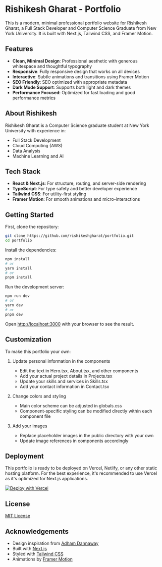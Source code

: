# Rishikesh Gharat - Portfolio

This is a modern, minimal professional portfolio website for Rishikesh Gharat, a Full Stack Developer and Computer Science Graduate from New York University. It is built with Next.js, Tailwind CSS, and Framer Motion.

## Features

- **Clean, Minimal Design**: Professional aesthetic with generous whitespace and thoughtful typography
- **Responsive**: Fully responsive design that works on all devices
- **Interactive**: Subtle animations and transitions using Framer Motion
- **SEO Friendly**: SEO optimized with appropriate metadata
- **Dark Mode Support**: Supports both light and dark themes
- **Performance Focused**: Optimized for fast loading and good performance metrics

## About Rishikesh

Rishikesh Gharat is a Computer Science graduate student at New York University with experience in:
- Full Stack Development
- Cloud Computing (AWS)
- Data Analysis
- Machine Learning and AI

## Tech Stack

- **React & Next.js**: For structure, routing, and server-side rendering
- **TypeScript**: For type safety and better developer experience
- **Tailwind CSS**: For utility-first styling
- **Framer Motion**: For smooth animations and micro-interactions

## Getting Started

First, clone the repository:

```bash
git clone https://github.com/rishikeshgharat/portfolio.git
cd portfolio
```

Install the dependencies:

```bash
npm install
# or
yarn install
# or
pnpm install
```

Run the development server:

```bash
npm run dev
# or
yarn dev
# or
pnpm dev
```

Open [http://localhost:3000](http://localhost:3000) with your browser to see the result.

## Customization

To make this portfolio your own:

1. Update personal information in the components
   - Edit the text in Hero.tsx, About.tsx, and other components
   - Add your actual project details in Projects.tsx
   - Update your skills and services in Skills.tsx
   - Add your contact information in Contact.tsx

2. Change colors and styling
   - Main color scheme can be adjusted in globals.css
   - Component-specific styling can be modified directly within each component file

3. Add your images
   - Replace placeholder images in the public directory with your own
   - Update image references in components accordingly

## Deployment

This portfolio is ready to be deployed on Vercel, Netlify, or any other static hosting platform. For the best experience, it's recommended to use Vercel as it's optimized for Next.js applications.

[![Deploy with Vercel](https://vercel.com/button)](https://vercel.com/new/git/external?repository-url=https%3A%2F%2Fgithub.com%2Frishikeshgharat%2Fportfolio)

## License

[MIT License](LICENSE)

## Acknowledgements

- Design inspiration from [Adham Dannaway](https://www.adhamdannaway.com/)
- Built with [Next.js](https://nextjs.org/)
- Styled with [Tailwind CSS](https://tailwindcss.com/)
- Animations by [Framer Motion](https://www.framer.com/motion/)
